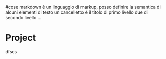 #cose
markdown è un linguaggio di markup, posso definire la semantica di alcuni elementi di testo
un cancelletto è il titolo di primo livello
due di secondo livello
...

# Project

dfscs

##
